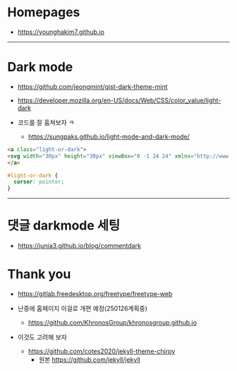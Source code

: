 # Homepages

- https://younghakim7.github.io

<hr />

# Dark mode
- https://github.com/jeongmint/gist-dark-theme-mint
- https://developer.mozilla.org/en-US/docs/Web/CSS/color_value/light-dark

- 코드를 잘 훔쳐보자 ㅋ
  - https://sungpaks.github.io/light-mode-and-dark-mode/

```html
<a class="light-or-dark">
<svg width="30px" height="30px" viewBox="0 -1 24 24" xmlns="http://www.w3.org/2000/svg"><path d="M12 2.2a9.8 9.8 0 1 0 9.8 9.8A9.81 9.81 0 0 0 12 2.2zM3.2 12A8.81 8.81 0 0 1 12 3.2v17.6A8.81 8.81 0 0 1 3.2 12z" stroke="currentColor" fill="currentColor"></path><path fill="none" d="M0 0h24v24H0z"></path></svg>
</a>
```

```css
#light-or-dark {
  cursor: pointer;
}
```

<hr />

# 댓글 darkmode 세팅
- https://junia3.github.io/blog/commentdark 

# Thank you
- https://gitlab.freedesktop.org/freetype/freetype-web

- 난중에 홈페이지 이걸로 개편 예정(250126계획중)
  - https://github.com/KhronosGroup/khronosgroup.github.io

- 이것도 고려해 보자
  - https://github.com/cotes2020/jekyll-theme-chirpy
    - 원본 https://github.com/jekyll/jekyll
